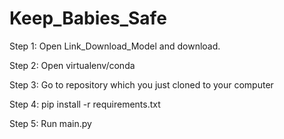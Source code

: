 # Keep_Babies_Safe

Step 1: Open Link_Download_Model and download.

Step 2: Open virtualenv/conda

Step 3: Go to repository which you just cloned to your computer

Step 4: pip install -r requirements.txt

Step 5: Run main.py
